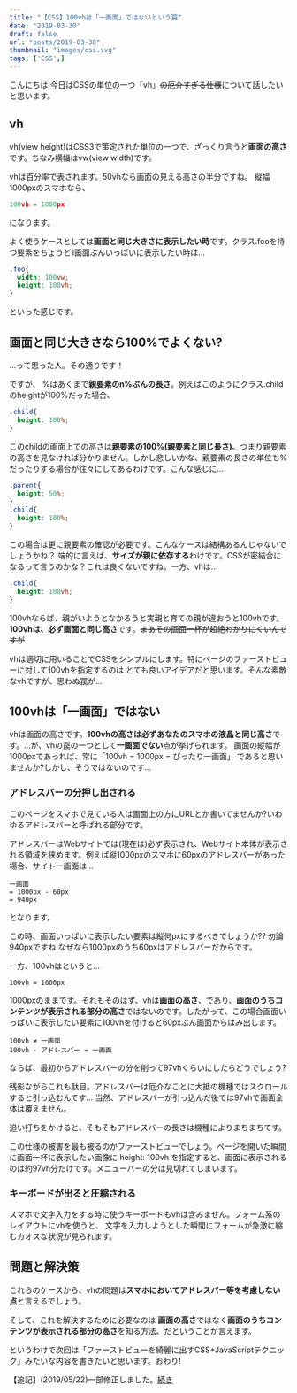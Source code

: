 ```yaml
---
title: "【CSS】100vhは「一画面」ではないという罠"
date: "2019-03-30"
draft: false
url: "posts/2019-03-30"
thumbnail: "images/css.svg"
tags: ['CSS',]
---
```


こんにちは!今日はCSSの単位の一つ「vh」~~の厄介すぎる仕様~~について話したいと思います。

## vh

vh(view height)はCSS3で策定された単位の一つで、ざっくり言うと**画面の高さ**です。ちなみ横幅はvw(view width)です。

vhは百分率で表されます。50vhなら画面の見える高さの半分ですね。
縦幅1000pxのスマホなら、
```javascript
100vh = 1000px
```
になります。


よく使うケースとしては**画面と同じ大きさに表示したい時**です。クラス.fooを持つ要素をちょうど1画面ぶんいっぱいに表示したい時は...

```css
.foo{
  width: 100vw;
  height: 100vh;
}
```

といった感じです。

## 画面と同じ大きさなら100%でよくない?

...って思った人。その通りです！

ですが、 %はあくまで**親要素のn%ぶんの長さ**。例えばこのようにクラス.childのheightが100%だった場合、

```css
.child{
  height: 100%;
}
```

このchildの画面上での高さは**親要素の100%(親要素と同じ長さ)**。つまり親要素の高さを見なければ分かりません。しかし悲しいかな、親要素の長さの単位も%だったりする場合が往々にしてあるわけです。こんな感じに...

```css
.parent{
  height: 50%;
}
.child{
  height: 100%;
}
```

この場合は更に親要素の確認が必要です。こんなケースは結構あるんじゃないでしょうかね？
端的に言えば、**サイズが親に依存する**わけです。CSSが密結合になるって言うのかな？これは良くないですね。一方、vhは...
```css
.child{
  height: 100vh;
}
```
100vhならば、親がいようとなかろうと実親と育ての親が違おうと100vhです。**100vhは、必ず画面と同じ高さ**です。~~まあその画面一杯が超絶わかりにくいんですが~~

vhは適切に用いることでCSSをシンプルにします。特にページのファーストビューに対して100vhを指定するのは
とても良いアイデアだと思います。そんな素敵なvhですが、思わぬ罠が...

## 100vhは「一画面」ではない

vhは画面の高さです。**100vhの高さは必ずあなたのスマホの液晶と同じ高さ**です。...が、vhの罠の一つとして**一画面でない**点が挙げられます。
画面の縦幅が1000pxであっれば、常に「100vh = 1000px = ぴったり一画面」 であると思いませんか?しかし、そうではないのです...

### アドレスバーの分押し出される

このページをスマホで見ている人は画面上の方にURLとか書いてませんか?いわゆるアドレスバーと呼ばれる部分です。

アドレスバーはWebサイトでは(現在は)必ず表示され、Webサイト本体が表示される領域を狭めます。例えば縦1000pxのスマホに60pxのアドレスバーがあった場合、サイト一画面は...

```
一画面
= 1000px - 60px
= 940px
```

となります。

この時、画面いっぱいに表示したい要素は縦何pxにするべきでしょうか??
勿論940pxですね!なぜなら1000pxのうち60pxはアドレスバーだからです。

一方、100vhはというと...
```
100vh = 1000px
```

1000pxのままです。それもそのはず、vhは**画面の高さ**、であり、**画面のうちコンテンツが表示される部分の高さ**ではないのです。したがって、この場合画面いっぱいに表示したい要素に100vhを付けると60pxぶん画面からはみ出します。

```
100vh ≠ 一画面
100vh - アドレスバー = 一画面
```

ならば、最初からアドレスバーの分を削って97vhくらいにしたらどうでしょう?

残影ながらこれも駄目。アドレスバーは厄介なことに大抵の機種ではスクロールすると引っ込むんです...
当然、アドレスバーが引っ込んだ後では97vhで画面全体は覆えません。

追い打ちをかけると、そもそもアドレスバーの長さは機種によりまちまちです。

この仕様の被害を最も被るのがファーストビューでしょう。ページを開いた瞬間に画面一杯に表示したい画像に
height: 100vh を指定すると、画面に表示されるのは約97vh分だけです。メニューバーの分は見切れてしまいます。

### キーボードが出ると圧縮される

スマホで文字入力をする時に使うキーボードもvhは含みません。フォーム系のレイアウトにvhを使うと、
文字を入力しようとした瞬間にフォームが急激に縮むカオスな状況が見られます。

## 問題と解決策

これらのケースから、vhの問題は**スマホにおいてアドレスバー等を考慮しない点**と言えるでしょう。

そして、これを解決するために必要なのは
**画面の高さ**ではなく**画面のうちコンテンツが表示される部分の高さ**を知る方法、だということが言えます。

というわけで次回は「ファーストビューを綺麗に出すCSS+JavaScriptテクニック」みたいな内容を書きたいと思います。おわり!

【追記】(2019/05/22)一部修正しました。[続き](https://jsnotice.com/posts/2019-04-03)
